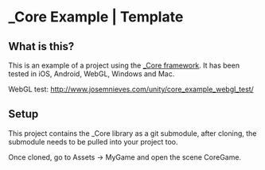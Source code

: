 # _Core Example | Template

What is this?
---
This is an example of a project using the [_Core framework](https://github.com/nievesj/unity-core-project). It has been tested in iOS, Android, WebGL, Windows and Mac.

WebGL test:  http://www.josemnieves.com/unity/core_example_webgl_test/

Setup
---
This project contains the _Core library as a git submodule, after cloning, the submodule needs to be pulled into your project too. 

Once cloned, go to Assets -> MyGame and open the scene CoreGame.



